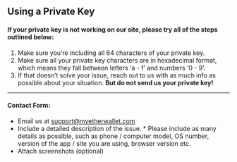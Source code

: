 ## Using a Private Key

#### If your private key is not working on our site, please try all of the steps outlined below:

1. Make sure you’re including all 64 characters of your private key.
   <br>
2. Make sure all your private key characters are in hexadecimal format, which means they fall between letters ‘a - f’ and numbers ‘0 - 9’.
   <br>
3. If that doesn’t solve your issue, reach out to us with as much info as possible about your situation. **But do not send us your private key!**

* * *

#### Contact Form:

- Email us at support@myetherwallet.com
  <br>
- Include a detailed description of the issue.
      \* Please include as many details as possible, such as phone / computer model, OS number, version of the app / site you are using, browser version etc.
  <br>
- Attach screenshots (optional)
